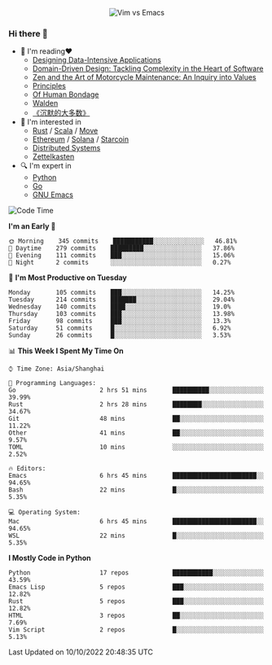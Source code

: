 <p align="center">
    <img src="https://gist.githubusercontent.com/coldnight/e696baffb094e71c96cb302118878eae/raw/40ea5053a6f66cc65f90f437e4173497da225958/banner.gif" alt="Vim vs Emacs" />
</p>

### Hi there 👋

- 📖 I'm reading❤️
    + [Designing Data-Intensive Applications](https://www.oreilly.com/library/view/designing-data-intensive-applications/9781491903063/)
    + [Domain-Driven Design: Tackling Complexity in the Heart of Software](https://www.dddcommunity.org/book/evans_2003/)
    + [Zen and the Art of Motorcycle Maintenance: An Inquiry into Values](https://en.wikipedia.org/wiki/Zen_and_the_Art_of_Motorcycle_Maintenance)
    + [Principles](https://www.principles.com/)
    + [Of Human Bondage](https://en.wikipedia.org/wiki/Of_Human_Bondage)
    + [Walden](https://en.wikipedia.org/wiki/Walden)
    + [《沉默的大多数》](https://en.wikipedia.org/wiki/Silent_majority)
- 🌱 I'm interested in
    + [Rust](https://www.rust-lang.org/) / [Scala](https://www.scala-lang.org/) / [Move](https://github.com/move-language/move/)
    + [Ethereum](https://ethereum.org/en/) / [Solana](https://solana.com/) / [Starcoin](https://github.com/starcoinorg/starcoin)
	+ [Distributed Systems](https://www.linuxzen.com/notes/topics/20200320174417_%E5%88%86%E5%B8%83%E5%BC%8F/)
	+ [Zettelkasten](https://www.linuxzen.com/notes/notes/20220120080920-slip_box/)
- 🔍 I'm expert in
    + [Python](https://www.python.org/)
    + [Go](https://go.dev/)
    + [GNU Emacs](https://www.gnu.org/software/emacs/)

<!--START_SECTION:waka-->
![Code Time](http://img.shields.io/badge/Code%20Time-1%2C610%20hrs%2056%20mins-blue)

**I'm an Early 🐤** 

```text
🌞 Morning    345 commits    ███████████░░░░░░░░░░░░░░   46.81% 
🌆 Daytime    279 commits    █████████░░░░░░░░░░░░░░░░   37.86% 
🌃 Evening    111 commits    ███░░░░░░░░░░░░░░░░░░░░░░   15.06% 
🌙 Night      2 commits      ░░░░░░░░░░░░░░░░░░░░░░░░░   0.27%

```
📅 **I'm Most Productive on Tuesday** 

```text
Monday       105 commits    ███░░░░░░░░░░░░░░░░░░░░░░   14.25% 
Tuesday      214 commits    ███████░░░░░░░░░░░░░░░░░░   29.04% 
Wednesday    140 commits    ████░░░░░░░░░░░░░░░░░░░░░   19.0% 
Thursday     103 commits    ███░░░░░░░░░░░░░░░░░░░░░░   13.98% 
Friday       98 commits     ███░░░░░░░░░░░░░░░░░░░░░░   13.3% 
Saturday     51 commits     █░░░░░░░░░░░░░░░░░░░░░░░░   6.92% 
Sunday       26 commits     █░░░░░░░░░░░░░░░░░░░░░░░░   3.53%

```


📊 **This Week I Spent My Time On** 

```text
⌚︎ Time Zone: Asia/Shanghai

💬 Programming Languages: 
Go                       2 hrs 51 mins       ██████████░░░░░░░░░░░░░░░   39.99% 
Rust                     2 hrs 28 mins       ████████░░░░░░░░░░░░░░░░░   34.67% 
Git                      48 mins             ██░░░░░░░░░░░░░░░░░░░░░░░   11.22% 
Other                    41 mins             ██░░░░░░░░░░░░░░░░░░░░░░░   9.57% 
TOML                     10 mins             ░░░░░░░░░░░░░░░░░░░░░░░░░   2.52%

🔥 Editors: 
Emacs                    6 hrs 45 mins       ███████████████████████░░   94.65% 
Bash                     22 mins             █░░░░░░░░░░░░░░░░░░░░░░░░   5.35%

💻 Operating System: 
Mac                      6 hrs 45 mins       ███████████████████████░░   94.65% 
WSL                      22 mins             █░░░░░░░░░░░░░░░░░░░░░░░░   5.35%

```

**I Mostly Code in Python** 

```text
Python                   17 repos            ███████████░░░░░░░░░░░░░░   43.59% 
Emacs Lisp               5 repos             ███░░░░░░░░░░░░░░░░░░░░░░   12.82% 
Rust                     5 repos             ███░░░░░░░░░░░░░░░░░░░░░░   12.82% 
HTML                     3 repos             ██░░░░░░░░░░░░░░░░░░░░░░░   7.69% 
Vim Script               2 repos             █░░░░░░░░░░░░░░░░░░░░░░░░   5.13%

```



 Last Updated on 10/10/2022 20:48:35 UTC
<!--END_SECTION:waka-->
